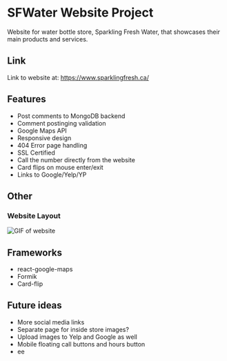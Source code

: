 # SFWater Website Project

Website for water bottle store, Sparkling Fresh Water, that showcases their main products and services.

## Link
Link to website at: https://www.sparklingfresh.ca/

## Features
* Post comments to MongoDB backend
* Comment postinging validation
* Google Maps API
* Responsive design
* 404 Error page handling
* SSL Certified
* Call the number directly from the website
* Card flips on mouse enter/exit
* Links to Google/Yelp/YP

## Other
### Website Layout
![GIF of website](https://github.com/AlKL/SFWater-Website-Project/blob/main/frontend/src/images/chrome-capture.gif)

## Frameworks
* react-google-maps
* Formik
* Card-flip

## Future ideas
* More social media links
* Separate page for inside store images? 
* Upload images to Yelp and Google as well
* Mobile floating call buttons and hours button
* ee